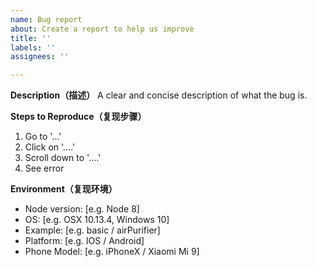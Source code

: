 ```yaml
---
name: Bug report
about: Create a report to help us improve
title: ''
labels: ''
assignees: ''

---
```


**Description（描述）**
A clear and concise description of what the bug is.

**Steps to Reproduce（复现步骤）**
1. Go to '...'
2. Click on '....'
3. Scroll down to '....'
4. See error

**Environment（复现环境）**

 - Node version: [e.g. Node 8]
 - OS: [e.g. OSX 10.13.4, Windows 10]
 - Example: [e.g. basic / airPurifier]
 - Platform: [e.g. IOS / Android]
 - Phone Model: [e.g. iPhoneX / Xiaomi Mi 9]
